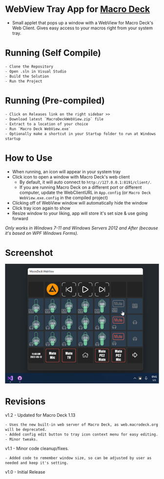 ﻿﻿
# WebView Tray App for [Macro Deck](https://macrodeck.org)

 - Small applet that pops up a window with a WebView for Macro Deck's Web Client. Gives easy access to your macros right from your system tray.

# Running (Self Compile)

    - Clone the Repository
    - Open .sln in Visual Studio
    - Build the Solution
    - Run the Project

# Running (Pre-compiled)

    - Click on Releases link on the right sidebar >>
    - Download latest `MacroDeckWebView.zip` file
    - Extract to a location of your choice
    - Run `Macro Deck WebView.exe`
    - Optionally make a shortcut in your Startup folder to run at Windows startup

# How to Use

- When running, an icon will appear in your system tray
- Click icon to open a window with Macro Deck's web client
  - By default, it will auto connect to `http://127.0.0.1:8191/client/`.
  - If you are running Macro Deck on a different port or different computer, update the WebClientURL in `App.config` (or `Macro Deck WebView.exe.config` in the compiled project)
- Clicking off of WebView window will automatically hide the window
- Click tray icon again to show
- Resize window to your liking, app will store it's set size & use going forward

*Only works in Windows 7-11 and Windows Servers 2012 and After (because it's based on WPF Windows Forms).*

# Screenshot
![alt text](https://github.com/emerysteele/macrodeckwebview/blob/main/MacroDeckWebView-example.png?raw=true "Screenshot 1")

# Revisions
v1.2 - Updated for Macro Deck 1.13

    - Uses the new built-in web server of Macro Deck, as web.macrodeck.org will be deprecated.
    - Added config edit button to tray icon context menu for easy editing.
    - Minor tweaks.

v1.1 - Minor code cleanup/fixes.

    - Added code to remember window size, so can be adjusted by user as needed and keep it's setting.

v1.0 - Initial Release